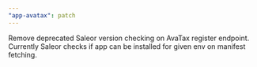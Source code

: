 ```yaml
---
"app-avatax": patch
---
```


Remove deprecated Saleor version checking on AvaTax register endpoint. Currently Saleor checks if app can be installed for given env on manifest fetching.
